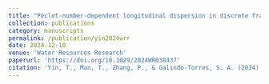 ```yaml
---
title: "Péclet-number-dependent longitudinal dispersion in discrete fracture networks"
collection: publications
category: manuscripts
permalink: /publication/yin2024wrr
date: 2024-12-10
venue: 'Water Resources Research'
paperurl: 'https://doi.org/10.1029/2024WR038437'
citation: 'Yin, T., Man, T., Zhang, P., & Galindo-Torres, S. A. (2024). &quot;Péclet-number-dependent longitudinal dispersion in discrete fracture networks&quot; <i>Water Resources Research</i>. 60, e2024WR038437.'
---
```

